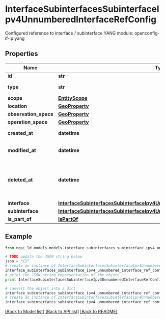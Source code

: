 # InterfaceSubinterfacesSubinterfaceIpv4UnnumberedInterfaceRefConfig

Configured reference to interface / subinterface  YANG module: openconfig-if-ip.yang 

## Properties

Name | Type | Description | Notes
------------ | ------------- | ------------- | -------------
**id** | **str** | Entity id.  | [optional] 
**type** | **str** | NGSI-LD Entity identifier. It has to be InterfaceSubinterfacesSubinterfaceIpv4UnnumberedInterfaceRefConfig. | [default to 'InterfaceSubinterfacesSubinterfaceIpv4UnnumberedInterfaceRefConfig']
**scope** | [**EntityScope**](EntityScope.md) |  | [optional] 
**location** | [**GeoProperty**](GeoProperty.md) |  | [optional] 
**observation_space** | [**GeoProperty**](GeoProperty.md) |  | [optional] 
**operation_space** | [**GeoProperty**](GeoProperty.md) |  | [optional] 
**created_at** | **datetime** | Is defined as the temporal Property at which the Entity, Property or Relationship was entered into an NGSI-LD system.  | [optional] [readonly] 
**modified_at** | **datetime** | Is defined as the temporal Property at which the Entity, Property or Relationship was last modified in an NGSI-LD system, e.g. in order to correct a previously entered incorrect value.  | [optional] [readonly] 
**deleted_at** | **datetime** | Is defined as the temporal Property at which the Entity, Property or Relationship was deleted from an NGSI-LD system.  Entity deletion timestamp. See clause 4.8 It is only used in notifications reporting deletions and in the Temporal Representation of Entities (clause 4.5.6), Properties (clause 4.5.7), Relationships (clause 4.5.8) and LanguageProperties (clause 5.2.32).  | [optional] [readonly] 
**interface** | [**InterfaceSubinterfacesSubinterfaceIpv4UnnumberedInterfaceRefConfigInterface**](InterfaceSubinterfacesSubinterfaceIpv4UnnumberedInterfaceRefConfigInterface.md) |  | [optional] 
**subinterface** | [**InterfaceSubinterfacesSubinterfaceIpv4UnnumberedInterfaceRefConfigSubinterface**](InterfaceSubinterfacesSubinterfaceIpv4UnnumberedInterfaceRefConfigSubinterface.md) |  | [optional] 
**is_part_of** | [**IsPartOf**](IsPartOf.md) |  | 

## Example

```python
from ngsi_ld_models.models.interface_subinterfaces_subinterface_ipv4_unnumbered_interface_ref_config import InterfaceSubinterfacesSubinterfaceIpv4UnnumberedInterfaceRefConfig

# TODO update the JSON string below
json = "{}"
# create an instance of InterfaceSubinterfacesSubinterfaceIpv4UnnumberedInterfaceRefConfig from a JSON string
interface_subinterfaces_subinterface_ipv4_unnumbered_interface_ref_config_instance = InterfaceSubinterfacesSubinterfaceIpv4UnnumberedInterfaceRefConfig.from_json(json)
# print the JSON string representation of the object
print InterfaceSubinterfacesSubinterfaceIpv4UnnumberedInterfaceRefConfig.to_json()

# convert the object into a dict
interface_subinterfaces_subinterface_ipv4_unnumbered_interface_ref_config_dict = interface_subinterfaces_subinterface_ipv4_unnumbered_interface_ref_config_instance.to_dict()
# create an instance of InterfaceSubinterfacesSubinterfaceIpv4UnnumberedInterfaceRefConfig from a dict
interface_subinterfaces_subinterface_ipv4_unnumbered_interface_ref_config_form_dict = interface_subinterfaces_subinterface_ipv4_unnumbered_interface_ref_config.from_dict(interface_subinterfaces_subinterface_ipv4_unnumbered_interface_ref_config_dict)
```
[[Back to Model list]](../README.md#documentation-for-models) [[Back to API list]](../README.md#documentation-for-api-endpoints) [[Back to README]](../README.md)


